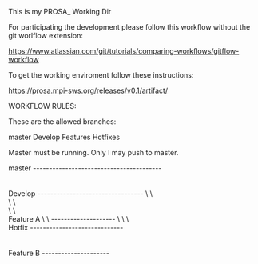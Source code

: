 This is my PROSA_ Working Dir

For participating the development please follow this workflow without the git worlflow extension:

https://www.atlassian.com/git/tutorials/comparing-workflows/gitflow-workflow

To get the working enviroment follow these instructions:

https://prosa.mpi-sws.org/releases/v0.1/artifact/



WORKFLOW RULES: 


These are the allowed branches:

master 
Develop
Features
Hotfixes

Master must be running.
Only I may push to master.

master ----------------------------------------
              \
               \
                \
Develop       ---------------------------------
              \  \      \
               \  \      \
                \  \      \
Feature  A       \  \      --------------------
                  \  \ 
                   \  \
Hotfix             -----------------------------
                         \
                          \
                           \
Feature B                   ---------------------        